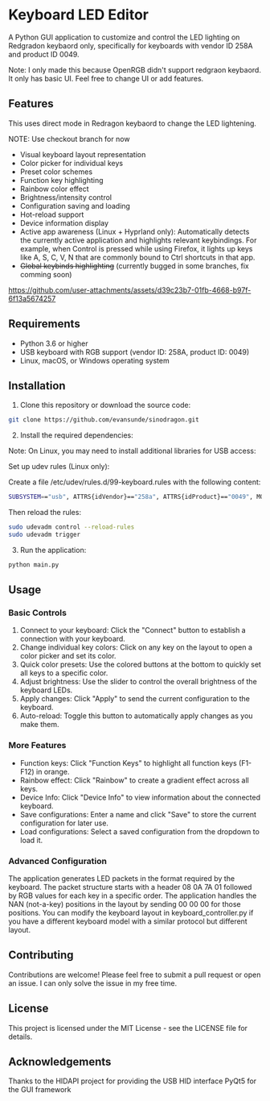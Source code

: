 # Keyboard LED Editor

A Python GUI application to customize and control the LED lighting on Redgradon keybaord only, specifically 
for keyboards with vendor ID 258A and product ID 0049.


Note: I only made this because OpenRGB didn't support redgraon keybaord. It only has basic UI. Feel free to change UI or add features.

## Features
This uses direct mode in Redragon keybaord to change the LED lightening.

NOTE: Use checkout branch for now

- Visual keyboard layout representation
- Color picker for individual keys
- Preset color schemes
- Function key highlighting
- Rainbow color effect
- Brightness/intensity control
- Configuration saving and loading
- Hot-reload support
- Device information display
- Active app awareness (Linux + Hyprland only): Automatically detects the currently active application and highlights relevant keybindings. For example, when Control is pressed while using Firefox, it lights up keys like A, S, C, V, N that are commonly bound to Ctrl shortcuts in that app.
- ~~Global keybinds highlighting~~ (currently bugged in some branches, fix comming soon)

https://github.com/user-attachments/assets/d39c23b7-01fb-4668-b97f-6f13a5674257


## Requirements

- Python 3.6 or higher
- USB keyboard with RGB support (vendor ID: 258A, product ID: 0049)
- Linux, macOS, or Windows operating system

## Installation

1. Clone this repository or download the source code:

```bash
git clone https://github.com/evansunde/sinodragon.git
```

2. Install the required dependencies:

Note: On Linux, you may need to install additional libraries for USB access:

Set up udev rules (Linux only):

Create a file /etc/udev/rules.d/99-keyboard.rules with the following content:

```bash
SUBSYSTEM=="usb", ATTRS{idVendor}=="258a", ATTRS{idProduct}=="0049", MODE="0666"
```
Then reload the rules:

```bash
sudo udevadm control --reload-rules
sudo udevadm trigger
```

3. Run the application:

```bash
python main.py
```

## Usage

### Basic Controls

1. Connect to your keyboard: Click the "Connect" button to establish a connection with your keyboard.
2. Change individual key colors: Click on any key on the layout to open a color picker and set its color.
3. Quick color presets: Use the colored buttons at the bottom to quickly set all keys to a specific color.
4. Adjust brightness: Use the slider to control the overall brightness of the keyboard LEDs.
5. Apply changes: Click "Apply" to send the current configuration to the keyboard.
6. Auto-reload: Toggle this button to automatically apply changes as you make them.

### More Features

- Function keys: Click "Function Keys" to highlight all function keys (F1-F12) in orange.
- Rainbow effect: Click "Rainbow" to create a gradient effect across all keys.
- Device Info: Click "Device Info" to view information about the connected keyboard.
- Save configurations: Enter a name and click "Save" to store the current configuration for later use.
- Load configurations: Select a saved configuration from the dropdown to load it.

### Advanced Configuration

The application generates LED packets in the format required by the keyboard. The packet structure starts with a header 08 0A 7A 01 followed by RGB values for each key in a specific order. The application handles the NAN (not-a-key) positions in the layout by sending 00 00 00 for those positions.
You can modify the keyboard layout in keyboard_controller.py if you have a different keyboard model with a similar protocol but different layout.

## Contributing

Contributions are welcome! Please feel free to submit a pull request or open an issue. I can only solve the issue in my free time.

## License

This project is licensed under the MIT License - see the LICENSE file for details.

## Acknowledgements

Thanks to the HIDAPI project for providing the USB HID interface
PyQt5 for the GUI framework
